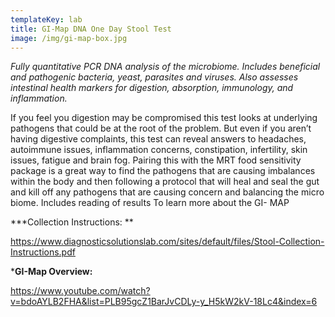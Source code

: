 ```yaml
---
templateKey: lab
title: GI-Map DNA One Day Stool Test
image: /img/gi-map-box.jpg
---
```

_Fully quantitative PCR DNA analysis of the microbiome. Includes beneficial and pathogenic bacteria, yeast, parasites and viruses. Also assesses intestinal health markers for digestion, absorption, immunology, and inflammation._



If you feel you digestion may be compromised this test looks at underlying
pathogens that could be at the root of the problem. But even if you aren’t
having digestive complaints, this test can reveal answers to headaches,
autoimmune issues, inflammation concerns, constipation, infertility, skin
issues, fatigue and brain fog. Pairing this with the MRT food sensitivity
package is a great way to find the pathogens that are causing imbalances
within the body and then following a protocol that will heal and seal the gut
and kill off any pathogens that are causing concern and balancing the micro
biome.      Includes reading of results     To learn more about the GI-
MAP 

\***Collection Instructions: **

https://www.diagnosticsolutionslab.com/sites/default/files/Stool-Collection-Instructions.pdf

\***GI-Map Overview:**

https://www.youtube.com/watch?v=bdoAYLB2FHA&list=PLB95gcZ1BarJvCDLy-y_H5kW2kV-18Lc4&index=6
